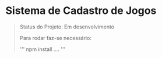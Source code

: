 # Sistema de Cadastro de Jogos

> Status do Projeto: Em desenvolvimento
>
> Para rodar faz-se necessário:
>
> '''
> npm install ....
> '''
